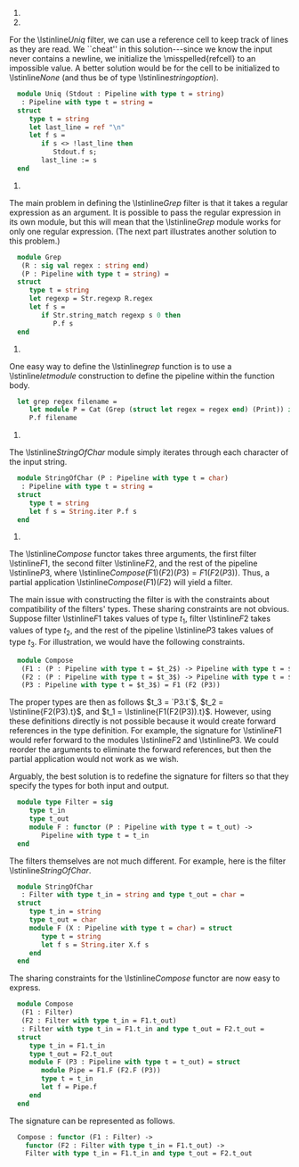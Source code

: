 1.
1.
  
  For the \lstinline$Uniq$ filter, we can use a reference cell to
  keep track of lines as they are read.  We ``cheat'' in this
  solution---since we know the input never contains a newline, we
  initialize the \misspelled{refcell} to an impossible value.  A better solution
  would be for the cell to be initialized to \lstinline$None$
  (and thus be of type \lstinline$string option$).
  
```ocaml
  module Uniq (Stdout : Pipeline with type t = string)
   : Pipeline with type t = string =
  struct
     type t = string
     let last_line = ref "\n"
     let f s =
        if s <> !last_line then
           Stdout.f s;
        last_line := s
  end
```
  
1.
  
  The main problem in defining the \lstinline$Grep$ filter is
  that it takes a regular expression as an argument.  It is possible to
  pass the regular expression in its own module, but this will mean that
  the \lstinline$Grep$ module works for only one regular
  expression.  (The next part illustrates another solution to this
  problem.)
  
```ocaml
  module Grep
   (R : sig val regex : string end)
   (P : Pipeline with type t = string) =
  struct
     type t = string
     let regexp = Str.regexp R.regex
     let f s =
        if Str.string_match regexp s 0 then
           P.f s
  end
```
  
1.
  
  One easy way to define the \lstinline$grep$ function is to use
  a \lstinline$let module$ construction to define the pipeline
  within the function body.
  
```ocaml
  let grep regex filename =
     let module P = Cat (Grep (struct let regex = regex end) (Print)) in
     P.f filename
```
  
1.
  
  The \lstinline$StringOfChar$ module simply iterates through each
  character of the input string.
  
```ocaml
  module StringOfChar (P : Pipeline with type t = char)
   : Pipeline with type t = string =
  struct
     type t = string
     let f s = String.iter P.f s
  end
```
  
1.
  
  The \lstinline$Compose$ functor takes three arguments, the
  first filter \lstinline$F1$, the second
  filter \lstinline$F2$, and the rest of the
  pipeline \lstinline$P3$, where 
  \lstinline$Compose (F1) (F2) (P3) = F1 (F2 (P3))$.
  Thus, a partial application \lstinline$Compose (F1) (F2)$ will
  yield a filter.
  
  The main issue with constructing the filter is with the constraints
  about compatibility of the filters' types.  These sharing constraints
  are not obvious.  Suppose filter \lstinline$F1$ takes values of
  type $t_1$, filter \lstinline$F2$ takes values of type $t_2$,
  and the rest of the pipeline \lstinline$P3$ takes values of
  type $t_3$.  For illustration, we would have the following
  constraints.
  
```ocaml
  module Compose
   (F1 : (P : Pipeline with type t = $t_2$) -> Pipeline with type t = $t_1$)
   (F2 : (P : Pipeline with type t = $t_3$) -> Pipeline with type t = $t_2$)
   (P3 : Pipeline with type t = $t_3$) = F1 (F2 (P3))
```
  The proper types are then as follows $t_3
  = `P3.t`$, $t_2
  = \lstinline{F2(P3).t}$, and $t_1
  = \lstinline{F1(F2(P3)).t}$.  However, using these definitions
  directly is not possible because it would create forward references in
  the type definition.  For example, the signature
  for \lstinline$F1$ would refer forward to the
  modules \lstinline$F2$ and \lstinline$P3$.  We could
  reorder the arguments to eliminate the forward references, but then
  the partial application would not work as we wish.
  
  Arguably, the best solution is to redefine the signature for filters so
  that they specify the types for both input and output.
  
```ocaml
  module type Filter = sig
     type t_in
     type t_out
     module F : functor (P : Pipeline with type t = t_out) ->
        Pipeline with type t = t_in
  end
```
  The filters themselves are not much different.  For example, here is
  the filter \lstinline$StringOfChar$.
  
```ocaml
  module StringOfChar
   : Filter with type t_in = string and type t_out = char =
  struct
     type t_in = string
     type t_out = char
     module F (X : Pipeline with type t = char) = struct
        type t = string
        let f s = String.iter X.f s
     end
  end
```
  The sharing constraints for the \lstinline$Compose$ functor are
  now easy to express.
  
```ocaml
  module Compose
   (F1 : Filter)
   (F2 : Filter with type t_in = F1.t_out)
   : Filter with type t_in = F1.t_in and type t_out = F2.t_out =
  struct
     type t_in = F1.t_in
     type t_out = F2.t_out
     module F (P3 : Pipeline with type t = t_out) = struct
        module Pipe = F1.F (F2.F (P3))
        type t = t_in
        let f = Pipe.f
     end
  end
```
  The signature can be represented as follows.
  
```ocaml
  Compose : functor (F1 : Filter) ->
    functor (F2 : Filter with type t_in = F1.t_out) ->
    Filter with type t_in = F1.t_in and type t_out = F2.t_out
```

